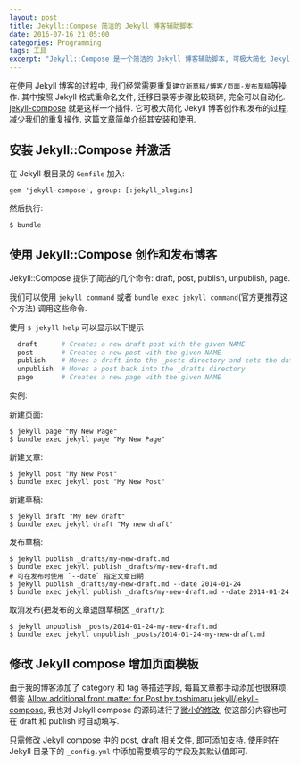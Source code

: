 ```yaml
---
layout: post
title: Jekyll::Compose 简洁的 Jekyll 博客辅助脚本
date: 2016-07-16 21:05:00
categories: Programming
tags: 工具
excerpt: "Jekyll::Compose 是一个简洁的 Jekyll 博客辅助脚本, 可极大简化 Jekyll 博客创作和发布的过程, 减少我们的重复操作."
---
```


在使用 Jekyll 博客的过程中, 我们经常需要重复`建立新草稿/博客/页面-发布草稿`等操作. 其中按照 Jekyll 格式重命名文件, 迁移目录等步骤比较琐碎, 完全可以自动化. [jekyll-compose](https://github.com/jekyll/jekyll-compose) 就是这样一个插件. 它可极大简化 Jekyll 博客创作和发布的过程, 减少我们的重复操作. 这篇文章简单介绍其安装和使用.

## 安装 Jekyll::Compose 并激活

在 Jekyll 根目录的 `Gemfile` 加入:

    gem 'jekyll-compose', group: [:jekyll_plugins]

然后执行:

    $ bundle

## 使用 Jekyll::Compose 创作和发布博客

Jekyll::Compose 提供了简洁的几个命令: draft, post, publish, unpublish, page.

我们可以使用 `jekyll command` 或者 `bundle exec jekyll command`(官方更推荐这个方法) 调用这些命令.

使用 `$ jekyll help` 可以显示以下提示

```sh
  draft      # Creates a new draft post with the given NAME
  post       # Creates a new post with the given NAME
  publish    # Moves a draft into the _posts directory and sets the date
  unpublish  # Moves a post back into the _drafts directory
  page       # Creates a new page with the given NAME
```

实例:

新建页面:

    $ jekyll page "My New Page"
    $ bundle exec jekyll page "My New Page"

新建文章:

    $ jekyll post "My New Post"
    $ bundle exec jekyll post "My New Post"

新建草稿:

    $ jekyll draft "My new draft"
    $ bundle exec jekyll draft "My new draft"

发布草稿:

    $ jekyll publish _drafts/my-new-draft.md
    $ bundle exec jekyll publish _drafts/my-new-draft.md
    # 可在发布时使用 `--date` 指定文章日期
    $ jekyll publish _drafts/my-new-draft.md --date 2014-01-24
    $ bundle exec jekyll publish _drafts/my-new-draft.md --date 2014-01-24

取消发布(把发布的文章退回草稿区 `_draft/`):

    $ jekyll unpublish _posts/2014-01-24-my-new-draft.md
    $ bundle exec jekyll unpublish _posts/2014-01-24-my-new-draft.md

## 修改 Jekyll compose 增加页面模板

由于我的博客添加了 category 和 tag 等描述字段, 每篇文章都手动添加也很麻烦. 借鉴 [Allow additional front matter for Post by toshimaru jekyll/jekyll-compose](https://github.com/jekyll/jekyll-compose/pull/41/files), 我也对 Jekyll compose 的源码进行了[微小的修改](https://github.com/mofhu/jekyll-compose/commit/853caf1227f7c72ce33a833748ca49e5af29351a), 使这部分内容也可在 draft 和 publish 时自动填写.

只需修改 Jekyll compose 中的 post, draft 相关文件, 即可添加支持. 使用时在 Jekyll 目录下的 `_config.yml` 中添加需要填写的字段及其默认值即可.